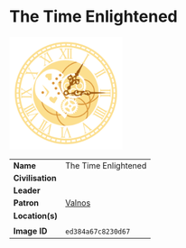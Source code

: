 # The Time Enlightened

<img src="https://raw.githubusercontent.com/jesskelsall/astarus-images/main/symbols/ed384a67c8230d67.png" height="200" />

|||
| --- | --- |
| **Name** | The Time Enlightened | organisation.2
| **Civilisation** | |
| **Leader** | |
| **Patron** | [Valnos](../gods/deities/valnos.md) |
| **Location(s)** | |
|||
| **Image ID** | `ed384a67c8230d67` |

